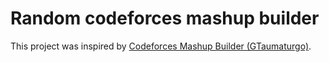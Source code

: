 # Random codeforces mashup builder

This project was inspired by [Codeforces Mashup Builder (GTaumaturgo)](https://github.com/GTaumaturgo/Codeforces-Mashup-builder).
